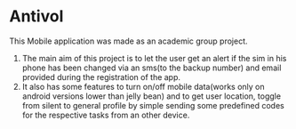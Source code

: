 # Antivol

This Mobile application was made as an academic group project.
1) The main aim of this project is to let the user get an alert if the sim in his phone has been changed via an sms(to the backup number)
   and email provided during the registration of the app.
2) It also has some features to turn on/off mobile data(works only on android versions lower than jelly bean) and to get user location,
    toggle from silent to general profile by simple sending some predefined codes for the respective tasks from an other device.
